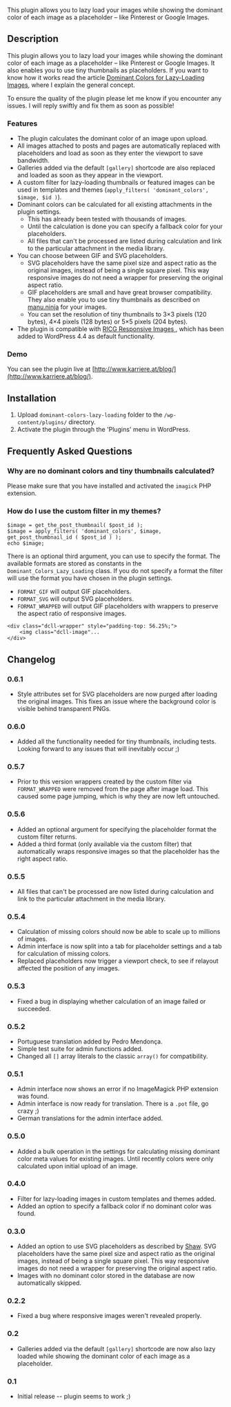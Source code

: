 This plugin allows you to lazy load your images while showing the dominant color of each image as a placeholder – like Pinterest or Google Images.

## Description

This plugin allows you to lazy load your images while showing the dominant color of each image as a placeholder – like Pinterest or Google Images. It also enables you to use tiny thumbnails as placeholders. If you want to know how it works read the article [Dominant Colors for Lazy-Loading Images](https://manu.ninja/dominant-colors-for-lazy-loading-images), where I explain the general concept.

To ensure the quality of the plugin please let me know if you encounter any issues. I will reply swiftly and fix them as soon as possible!

### Features

* The plugin calculates the dominant color of an image upon upload.
* All images attached to posts and pages are automatically replaced with placeholders and load as soon as they enter the viewport to save bandwidth.
* Galleries added via the default `[gallery]` shortcode are also replaced and loaded as soon as they appear in the viewport.
* A custom filter for lazy-loading thumbnails or featured images can be used in templates and themes (`apply_filters( 'dominant_colors', $image, $id )`).
* Dominant colors can be calculated for all existing attachments in the plugin settings.
    * This has already been tested with thousands of images.
    * Until the calculation is done you can specify a fallback color for your placeholders.
    * All files that can't be processed are listed during calculation and link to the particular attachment in the media library.
* You can choose between GIF and SVG placeholders.
    * SVG placeholders have the same pixel size and aspect ratio as the original images, instead of being a single square pixel. This way responsive images do not need a wrapper for preserving the original aspect ratio.
    * GIF placeholders are small and have great browser compatibility. They also enable you to use tiny thumbnails as described on [manu.ninja](https://manu.ninja/dominant-colors-for-lazy-loading-images) for your images.
    * You can set the resolution of tiny thumbnails to 3×3 pixels (120 bytes), 4×4 pixels (128 bytes) or 5×5 pixels (204 bytes).
* The plugin is compatible with [RICG Responsive Images
](https://co.wordpress.org/plugins/ricg-responsive-images/), which has been added to WordPress 4.4 as default functionality.

### Demo
You can see the plugin live at [http://www.karriere.at/blog/](http://www.karriere.at/blog/).

## Installation

1. Upload `dominant-colors-lazy-loading` folder to the `/wp-content/plugins/` directory.
2. Activate the plugin through the 'Plugins' menu in WordPress.

## Frequently Asked Questions

### Why are no dominant colors and tiny thumbnails calculated?

Please make sure that you have installed and activated the `imagick` PHP extension.

### How do I use the custom filter in my themes?

```
$image = get_the_post_thumbnail( $post_id );
$image = apply_filters( 'dominant_colors', $image, get_post_thumbnail_id ( $post_id ) );
echo $image;
```

There is an optional third argument, you can use to specify the format. The available formats are stored as constants in the `Dominant_Colors_Lazy_Loading` class. If you do not specify a format the filter will use the format you have chosen in the plugin settings.

* `FORMAT_GIF` will output GIF placeholders.
* `FORMAT_SVG` will output SVG placeholders.
* `FORMAT_WRAPPED` will output GIF placeholders with wrappers to preserve the aspect ratio of responsive images.

```
<div class="dcll-wrapper" style="padding-top: 56.25%;">
    <img class="dcll-image"...
</div>
````

## Changelog

### 0.6.1
* Style attributes set for SVG placeholders are now purged after loading the original images. This fixes an issue where the background color is visible behind transparent PNGs.

### 0.6.0
* Added all the functionality needed for tiny thumbnails, including tests. Looking forward to any issues that will inevitably occur ;)

### 0.5.7
* Prior to this version wrappers created by the custom filter via `FORMAT_WRAPPED` were removed from the page after image load. This caused some page jumping, which is why they are now left untouched.

### 0.5.6
* Added an optional argument for specifying the placeholder format the custom filter returns.
* Added a third format (only available via the custom filter) that automatically wraps responsive images so that the placeholder has the right aspect ratio.

### 0.5.5
* All files that can't be processed are now listed during calculation and link to the particular attachment in the media library.

### 0.5.4
* Calculation of missing colors should now be able to scale up to millions of images.
* Admin interface is now split into a tab for placeholder settings and a tab for calculation of missing colors.
* Replaced placeholders now trigger a viewport check, to see if relayout affected the position of any images.

### 0.5.3
* Fixed a bug in displaying whether calculation of an image failed or succeeded.

### 0.5.2
* Portuguese translation added by Pedro Mendonça.
* Simple test suite for admin functions added.
* Changed all `[]` array literals to the classic `array()` for compatibility.

### 0.5.1
* Admin interface now shows an error if no ImageMagick PHP extension was found.
* Admin interface is now ready for translation. There is a `.pot` file, go crazy ;)
* German translations for the admin interface added.

### 0.5.0
* Added a bulk operation in the settings for calculating missing dominant color meta values for existing images. Until recently colors were only calculated upon initial upload of an image.

### 0.4.0
* Filter for lazy-loading images in custom templates and themes added.
* Added an option to specify a fallback color if no dominant color was found.

### 0.3.0
* Added an option to use SVG placeholders as described by [Shaw](http://codepen.io/shshaw/post/responsive-placeholder-image). SVG placeholders have the same pixel size and aspect ratio as the original images, instead of being a single square pixel. This way responsive images do not need a wrapper for preserving the original aspect ratio.
* Images with no dominant color stored in the database are now automatically skipped.

### 0.2.2
* Fixed a bug where responsive images weren't revealed properly.

### 0.2
* Galleries added via the default `[gallery]` shortcode are now also lazy loaded while showing the dominant color of each image as a placeholder.

### 0.1
* Initial release -- plugin seems to work ;)
